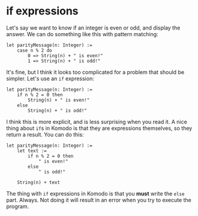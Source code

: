# if expressions

Let's say we want to know if an integer is even or odd, and display the answer. We can do something like this with pattern matching:

```
let parityMessage(n: Integer) :=
    case n % 2 do
        0 => String(n) + " is even!"
        1 => String(n) + " is odd!" 
```

It's fine, but I think it looks too complicated for a problem that should be simpler. Let's use an `if` expression:

```
let parityMessage(n: Integer) :=
    if n % 2 = 0 then
        String(n) + " is even!"
    else
        String(n) + " is odd!"
```

I think this is more explicit, and is less surprising when you read it. A nice thing about `if`s in Komodo is that they are expressions themselves, so they return a result. You can do this:

```
let parityMessage(n: Integer) :=
    let text :=
        if n % 2 = 0 then
            " is even!"
        else
            " is odd!"
    
    String(n) + text
```

The thing with `if` expressions in Komodo is that you **must** write the `else` part. Always. Not doing it will result in an error when you try to execute the program.
